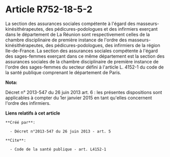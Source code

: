 # Article R752-18-5-2

La  section des assurances sociales compétente à l'égard des  masseurs-kinésithérapeutes, des pédicures-podologues et des
infirmiers  exerçant dans le département de La Réunion sont respectivement celles de  la chambre disciplinaire de première
instance de l'ordre des  masseurs-kinésithérapeutes, des pédicures-podologues, des infirmiers de  la région Ile-de-France. La
section des assurances sociales compétente à  l'égard des sages-femmes exerçant dans ce même département est la  section des
assurances sociales de la chambre disciplinaire de première  instance de l'ordre des sages-femmes du secteur défini à
l'article L. 4152-1 du code de la santé publique comprenant le département de Paris.

**Nota:**

Décret n° 2013-547 du 26 juin 2013 art. 6 : les présentes dispositions sont applicables à compter du 1er janvier 2015 en tant
qu'elles concernent l'ordre des infirmiers.

**Liens relatifs à cet article**

	**Créé par**:

	  - Décret n°2013-547 du 26 juin 2013 - art. 5

	**Cite**:

	  - Code de la santé publique - art. L4152-1
